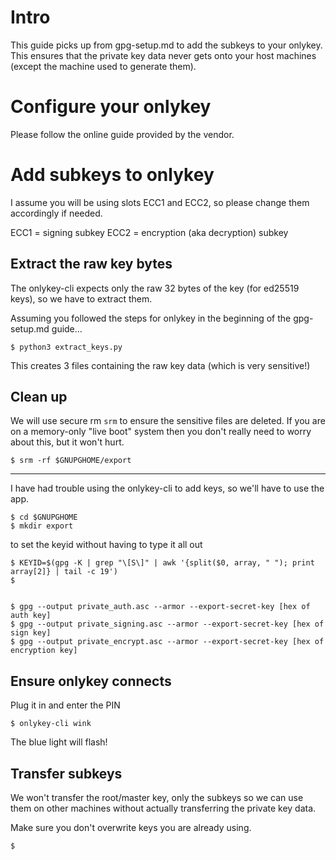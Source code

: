 # Intro

This guide picks up from gpg-setup.md to add the subkeys to your onlykey. This ensures that the private key data never gets onto your host machines (except the machine used to generate them).

# Configure your onlykey
Please follow the online guide provided by the vendor.

# Add subkeys to onlykey

I assume you will be using slots ECC1 and ECC2, so please change them accordingly if needed.

ECC1 = signing subkey
ECC2 = encryption (aka decryption) subkey

## Extract the raw key bytes
The onlykey-cli expects only the raw 32 bytes of the key (for ed25519 keys), so we have to extract them.

Assuming you followed the steps for onlykey in the beginning of the gpg-setup.md guide...

```console
$ python3 extract_keys.py
```

This creates 3 files containing the raw key data (which is very sensitive!)



## Clean up

We will use secure rm `srm` to ensure the sensitive files are deleted. If you are on a memory-only "live boot" system then you don't really need to worry about this, but it won't hurt.

```console
$ srm -rf $GNUPGHOME/export
```

---

I have had trouble using the onlykey-cli to add keys, so we'll have to use the app.

```console
$ cd $GNUPGHOME
$ mkdir export
```

to set the keyid without having to type it all out
```console
$ KEYID=$(gpg -K | grep "\[S\]" | awk '{split($0, array, " "); print array[2]} | tail -c 19')
$


$ gpg --output private_auth.asc --armor --export-secret-key [hex of auth key]
$ gpg --output private_signing.asc --armor --export-secret-key [hex of sign key]
$ gpg --output private_encrypt.asc --armor --export-secret-key [hex of encryption key]
```

## Ensure onlykey connects

Plug it in and enter the PIN
```console
$ onlykey-cli wink
```

The blue light will flash!

## Transfer subkeys

We won't transfer the root/master key, only the subkeys so we can use them on other machines without actually transferring the private key data.

Make sure you don't overwrite keys you are already using.

```console
$

```
